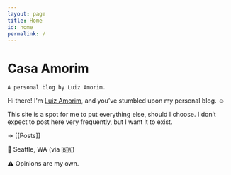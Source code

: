 ```yaml
---
layout: page
title: Home
id: home
permalink: /
---
```


# Casa Amorim
`A personal blog by Luiz Amorim.` 

Hi there! I'm [Luiz Amorim](https://www.linkedin.com/in/luizamorim/), and you’ve stumbled upon my personal blog. ☺️

This site is a spot for me to put everything else, should I choose. I don’t expect to post here very frequently, but I want it to exist.


→ [[Posts]]



📍 Seattle, WA (via 🇧🇷)

⚠️ Opinions are my own.

<style>
  .wrapper {
    max-width: 46em;
  }
</style>
